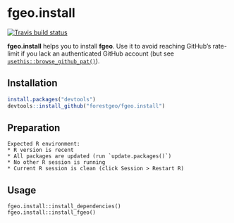 
<!-- README.md is generated from README.Rmd. Please edit that file -->

# fgeo.install

[![Travis build
status](https://travis-ci.org/forestgeo/fgeo.install.svg?branch=master)](https://travis-ci.org/forestgeo/fgeo.install)

**fgeo.install** helps you to install **fgeo**. Use it to avoid reaching
GitHub’s rate-limit if you lack an authenticated GitHub account (but see
[`usethis::browse_github_pat()`](https://usethis.r-lib.org/reference/browse_github_pat.html)).

## Installation

``` r
install.packages("devtools")
devtools::install_github("forestgeo/fgeo.install")
```

## Preparation

    Expected R environment:
    * R version is recent
    * All packages are updated (run `update.packages()`)
    * No other R session is running
    * Current R session is clean (click Session > Restart R)

## Usage

    fgeo.install::install_dependencies()
    fgeo.install::install_fgeo()

